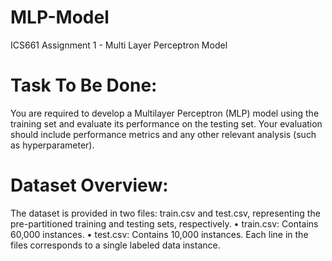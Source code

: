 # MLP-Model
ICS661 Assignment 1 - Multi Layer Perceptron Model

# Task To Be Done:
You are required to develop a Multilayer Perceptron (MLP) model using the training set and evaluate its
performance on the testing set. Your evaluation should include performance metrics and any other
relevant analysis (such as hyperparameter).

# Dataset Overview:
The dataset is provided in two files: train.csv and test.csv, representing the pre-partitioned training and
testing sets, respectively.
• train.csv: Contains 60,000 instances.
• test.csv: Contains 10,000 instances.
Each line in the files corresponds to a single labeled data instance.
